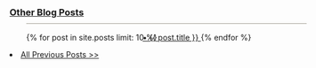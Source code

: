 <a href="/blog" style="margin-left:-30px; margin-top: 16px;"><h3 style="border-bottom: #A3A095 solid 1px; padding-bottom: 10px">Other Blog Posts</h3></a>

{% for post in site.posts limit: 10 %}
    <a href="{{post.url}}" style="margin-left: -30px;"><span>&bull; {{ post.title }} </span></a>
{% endfor %}

<li style="margin-left:-30px"><a href="/blog"><span>All Previous Posts >></span></a></li>
